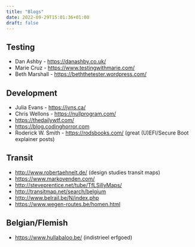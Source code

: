 ```yaml
---
title: "Blogs"
date: 2022-09-29T15:01:36+01:00
draft: false
---
```


## Testing

- Dan Ashby - https://danashby.co.uk/
- Marie Cruz - https://www.testingwithmarie.com/
- Beth Marshall - https://beththetester.wordpress.com/

## Development

- Julia Evans - https://jvns.ca/
- Chris Wellons - https://nullprogram.com/
- https://thedailywtf.com/
- https://blog.codinghorror.com
- Roderick W. Smith - https://rodsbooks.com/ (great (U)EFI/Secure Boot explainer posts)

## Transit

- http://www.robertaehnelt.de/ (design studies transit maps)
- https://www.markovenden.com/
- http://steveprentice.net/tube/TfLSillyMaps/
- http://transitmap.net/search/belgium
- http://www.belrail.be/N/index.php
- https://www.wegen-routes.be/homen.html

## Belgian/Flemish

- https://www.hullabaloo.be/ (indistrieel erfgoed)
